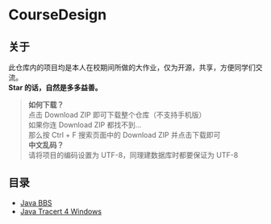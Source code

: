 # CourseDesign

## 关于

此仓库内的项目均是本人在校期间所做的大作业，仅为开源，共享，方便同学们交流。
<br>
**Star 的话，自然是多多益善。**

> **如何下载？**
> <br>
> 点击 Download ZIP 即可下载整个仓库（不支持手机版）
> <br>
> 如果你连 Download ZIP 都找不到...
> <br>
> 那么按 Ctrl + F 搜索页面中的 Download ZIP 并点击下载即可
> <br>
> **中文乱码？**
> <br>
> 请将项目的编码设置为 UTF-8，同理建数据库时都要保证为 UTF-8

## 目录

- [Java BBS](./JavaBBS)
- [Java Tracert 4 Windows](./JavaTracert)
